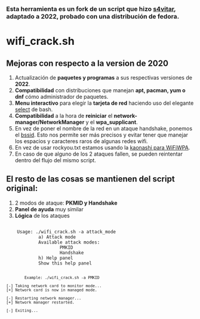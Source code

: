 ### Esta herramienta es un fork de un script que hizo [s4vitar](https://github.com/s4vitar/wifiCrack), adaptado a 2022, probado con una distribución de fedora.

# wifi_crack.sh

## Mejoras con respecto a la version de 2020

1. Actualización de **paquetes y programas** a sus respectivas versiones de **2022**.
2. **Compatibilidad** con distribuciones que manejan **apt, pacman, yum o dnf** cómo administrador de paquetes.
3. **Menu interactivo** para elegir la **tarjeta de red** haciendo uso del elegante [select](https://linuxize.com/post/bash-select/) de bash.
4. **Compatibilidad** a la hora de **reiniciar** el **network-manager/NetworkManager** y el **wpa_supplicant**.
5. En vez de poner el nombre de la red en un ataque handshake, ponemos el [bssid](https://es.wikipedia.org/wiki/BSSID). Esto nos permite ser más precisos y evitar tener que manejar los espacios y caracteres raros de algunas redes wifi.
6. En vez de usar rockyou.txt estamos usando la [kaonashi para WiFiWPA](https://github.com/kaonashi-passwords/Kaonashi).
7. En caso de que alguno de los 2 ataques fallen, se pueden reintentar dentro del flujo del mismo script.

## El resto de las cosas se mantienen del script original:

1. 2 modos de ataque: **PKMID y Handshake**
2. **Panel de ayuda** muy similar
3. **Lógica** de los ataques

<code>
    Usage: ./wifi_crack.sh -a attack_mode
            a) Attack mode
            Available attack modes:
                    PMKID
                    Handshake
            h) Help panel
            Show this help panel

            Example: ./wifi_crack.sh -a PMKID

    [-] Taking network card to monitor mode...
    [+] Network card is now in managed mode.

    [-] Restarting network manager...
    [+] Network manager restarted.

    [-] Exiting...
</code>

